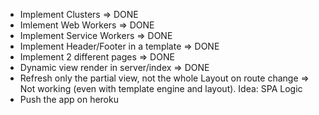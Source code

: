 - Implement Clusters => DONE
- Imlement Web Workers => DONE
- Implement Service Workers => DONE
- Implement Header/Footer in a template => DONE
- Implement 2 different pages => DONE
- Dynamic view render in server/index => DONE
- Refresh only the partial view, not the whole Layout on route change => Not working (even with template engine and layout). Idea: SPA Logic
- Push the app on heroku
